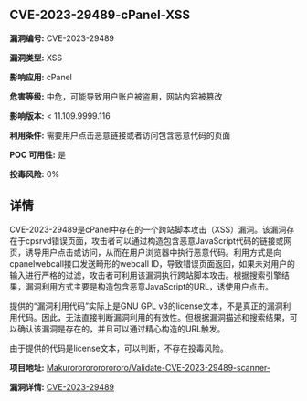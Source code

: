 ## CVE-2023-29489-cPanel-XSS

**漏洞编号:** CVE-2023-29489

**漏洞类型:** XSS

**影响应用:** cPanel

**危害等级:** 中危，可能导致用户账户被盗用，网站内容被篡改

**影响版本:** < 11.109.9999.116

**利用条件:** 需要用户点击恶意链接或者访问包含恶意代码的页面

**POC 可用性:** 是

**投毒风险:** 0%

## 详情

CVE-2023-29489是cPanel中存在的一个跨站脚本攻击（XSS）漏洞。该漏洞存在于cpsrvd错误页面，攻击者可以通过构造包含恶意JavaScript代码的链接或网页，诱导用户点击或访问，从而在用户浏览器中执行恶意代码。利用方式是向cpanelwebcall接口发送畸形的webcall ID，导致错误页面返回，如果未对用户的输入进行严格的过滤，攻击者可利用该漏洞执行跨站脚本攻击。根据搜索引擎结果，漏洞利用方式主要是构造包含恶意JavaScript的URL，诱使用户点击。

提供的“漏洞利用代码”实际上是GNU GPL v3的license文本，不是真正的漏洞利用代码。因此，无法直接判断漏洞利用的有效性。但根据漏洞描述和搜索结果，可以确认该漏洞是存在的，并且可以通过精心构造的URL触发。

由于提供的代码是license文本，可以判断，不存在投毒风险。

**项目地址:** [Makurorororororororo/Validate-CVE-2023-29489-scanner-](https://github.com/Makurorororororororo/Validate-CVE-2023-29489-scanner-)

**漏洞详情:** [CVE-2023-29489](https://nvd.nist.gov/vuln/detail/CVE-2023-29489)